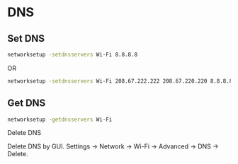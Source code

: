 # DNS

## Set DNS

```bash
networksetup -setdnsservers Wi-Fi 8.8.8.8
```

OR

```bash
networksetup -setdnsservers Wi-Fi 208.67.222.222 208.67.220.220 8.8.8.8
```

## Get DNS

```bash
networksetup -getdnsservers Wi-Fi
```

Delete DNS

Delete DNS by GUI. Settings -> Network -> Wi-Fi -> Advanced -> DNS -> Delete.
